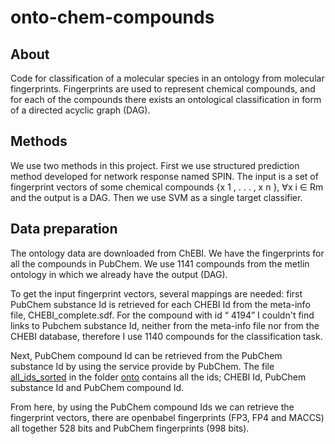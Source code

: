 onto-chem-compounds
===================

**About**
--------------------
Code for classification of a molecular species in an ontology from molecular fingerprints.  Fingerprints are used to represent chemical compounds, and for each of the compounds there exists an ontological classification in form of a directed acyclic graph (DAG). 

**Methods**
----------------------
We use two methods in this project. First we use structured prediction method developed for network response named SPIN. The input is a set of fingerprint vectors of some chemical compounds {x 1 , . . . , x n }, ∀x i ∈ Rm  and the output is a DAG.  Then we use SVM as a single target classifier. 

**Data preparation**
------------------------
The ontology data are downloaded from ChEBI. We have the fingerprints for all the compounds in PubChem. We use 1141 compounds from the metlin ontology in which we already have the output (DAG). 

To get the input fingerprint vectors, several mappings are needed: first PubChem substance Id is retrieved for each CHEBI Id from the meta-info file, CHEBI_complete.sdf.  For the compound with id “ 4194” I couldn't find links to Pubchem substance Id, neither from the meta-info file nor from the CHEBI database, therefore I use 1140 compounds for the classification task. 

Next, PubChem compound Id can be retrieved from the PubChem substance Id by using the service provide by PubChem. The file  [all_ids_sorted](onto/all_ids_sorted)  in the folder [onto](onto) contains all the ids; CHEBI Id, PubChem  substance Id and PubChem compound Id.

From here, by using the PubChem compound Ids we can retrieve the fingerprint vectors, there are openbabel 
fingerprints (FP3, FP4 and MACCS) all together 528 bits and PubChem fingerprints (998 bits). 
